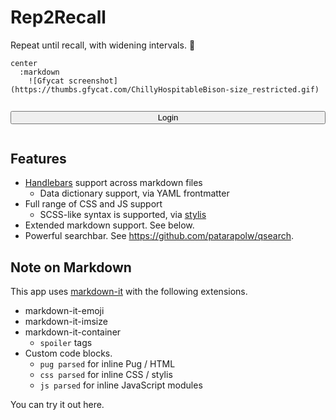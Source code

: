 # Rep2Recall

Repeat until recall, with widening intervals. :muscle:

```pug parsed
center
  :markdown
    ![Gfycat screenshot](https://thumbs.gfycat.com/ChillyHospitableBison-size_restricted.gif)
```

<button class="button is-info" style="width: 100%; margin-top: 1em; margin-bottom: 1em;" v-on:click="ctx.doLogin">
  Login
</button>

## Features

- [Handlebars](https://handlebarsjs.com/) support across markdown files
  - Data dictionary support, via YAML frontmatter
- Full range of CSS and JS support
  - SCSS-like syntax is supported, via [stylis](https://github.com/thysultan/stylis.js)
- Extended markdown support. See below.
- Powerful searchbar. See <https://github.com/patarapolw/qsearch>.

## Note on Markdown

This app uses [markdown-it](https://github.com/markdown-it/markdown-it) with
the following extensions.

- markdown-it-emoji
- markdown-it-imsize
- markdown-it-container
  - `spoiler` tags
- Custom code blocks.
  - `pug parsed` for inline Pug / HTML
  - `css parsed` for inline CSS / stylis
  - `js parsed` for inline JavaScript modules

You can try it out <nuxt-link to="/playground">here</nuxt-link>.
